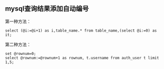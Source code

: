 ## mysql查询结果添加自动编号

第一种方法：

`select (@i:=@i+1) as i,table_name.* from table_name,(select @i:=0) as it;`

第二种方法：

```
set @rownum=0;
select @rownum:=@rownum+1 as rownum, t.username from auth_user t limit 1,5;
```
